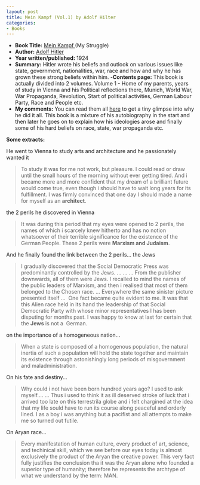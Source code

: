 ```yaml
---
layout: post
title: Mein Kampf (Vol.1) by Adolf Hilter
categories:
- Books
---
```

- **Book Title:** [Mein Kampf ](http://en.wikipedia.org/wiki/Mein_Kampf)(My Struggle)
- **Author:** [Adolf Hitler](http://en.wikipedia.org/wiki/Adolf_Hitler)
- **Year written/published:** 1924
- **Summary:** Hitler wrote his beliefs and outlook on various issues like state, government, nationalities, war, race and how and why he has grown these strong beliefs within him.
-**Contents page:** This book is actually divided into 2 volumes. Volume 1 - Home of my parents, years of study in Vienna and his Political reflections there, Munich, World War, War Propaganda, Revolution, Start of political activities, German Labour Party, Race and People etc.
- **My comments:** You can read them all [here](http://www.hitler.org/writings/Mein_Kampf/) to get a tiny glimpse into why he did it all. This book is a mixture of his autobiography in the start and then later he goes on to explain how his ideologies arose and finally some of his hard beliefs on race, state, war propaganda etc.

**Some extracts:**

He went to Vienna to study arts and architecture and he passionately wanted it

> To study it was for me not work, but pleasure. I could read or draw until the small hours of the morning without ever getting tired. And i became more and more confident that my dream of a brilliant future would come true, even though i should have to wait long years for its fulfillment. I was firmly convinced that one day I should made a name for myself as an **architect**.

the 2 perils he discovered in Vienna

> It was during this period that my eyes were opened to 2 perils, the names of which i scarcely knew hitherto and has no notion whatsoever of their terrible significance for the existence of the German People. These 2 perils were **Marxism and Judaism**.

And he finally found the link between the 2 perils... the Jews

> I gradually discovered that the Social Democratic Press was predominantly controlled by the Jews. ... ... ... From the publisher downwards, all of them were Jews. I recalled to mind the names of the public leaders of Marxism, and then i realised that most of them belonged to the Chosen race. ... Everywhere the same sinister picture presented itself ...  One fact became quite evident to me. It was that this Alien race held in its hand the leadership of that Social Democratic Party with whose minor representatives I has been disputing for months past. I was happy to know at last for certain that the **Jews** is not a  German.

on the importance of a homogeneous nation...

> When a state is composed of a homogenous population, the natural inertia of such a population will hold the state together and maintain its existence through astonishingly long periods of misgovernment and maladministration.

On his fate and destiny...

> Why could i not have been born hundred years ago? I used to ask myself.... ... Thus i used to think it as ill deserved stroke of luck that i arrived too late on this terrestrila globe and i felt chargined at the idea that my life sould have to run its course along peaceful and orderly lined. I as a boy i was anything but a pacifist and all attempts to make me so turned out futile. 

On Aryan race...

> Every manifestation of human culture, every product of art, science, and techinical skill, which we see before our eyes today is almost exclusively the product of the Aryan the creative power. This very fact fully justifies the conclusion tha it was the Aryan alone who founded a superior type of humanity; therefore he represents the archtype of what we understand by the term: MAN.

